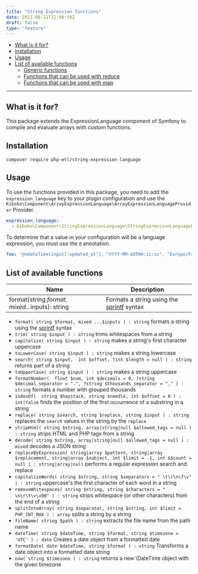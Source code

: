 ```yaml
---
title: "String Expression functions"
date: 2021-08-12T12:08:50Z
draft: false
type: "feature"
---
```


- [What is it for?](#what-is-it-for)
- [Installation](#installation)
- [Usage](#usage)
- [List of available functions](#list-of-available-functions)
    - [Generic functions](#generic-functions)
    - [Functions that can be used with reduce](#functions-that-can-be-used-with-reduce)
    - [Functions that can be used with map](#functions-that-can-be-used-with-map)

---

## What is it for? 

This package extends the ExpressionLanguage component of Symfony to compile and evaluate arrays with custom functions.

## Installation

```shell
composer require php-etl/string-expression-language
```

## Usage

To use the functions provided in this package, you need to add the `expression_language` key to your plugin configuration 
and use the `Kiboko\Component\ArrayExpressionLanguage\ArrayExpressionLanguageProvider` Provider.

```yaml
expression_language:
  - Kiboko\Component\StringExpressionLanguage\StringExpressionLanguageProvider
```

To determine that a value in your configuration will be a language expression, you must use the `@` annotation.

```yaml
foo: '@=dateTime(input["updated_at"], "YYYY-MM-ddTHH:ii:ss", "Europe/Paris")'
```

## List of available functions

| Name | Description                                                                                     |
|------|-------------------------------------------------------------------------------------------------|
| format(string $format, mixed ...$inputs): string | Formats a string using the [sprintf](https://www.php.net/manual/en/function.sprintf.php) syntax | 

* `format( string $format, mixed ...$inputs ) : string` formats a string using the [sprintf](https://www.php.net/manual/en/function.sprintf.php) syntax
* `trim( string $input ) : string` trims whitespaces from a string
* `capitalize( string $input ) : string` makes a string's first character uppercase
* `toLowerCase( string $input ) : string` makes a string lowercase
* `search( string $input,  int $offset, ?int $length = null ) : string` returns part of a string
* `toUpperCase( string $input ) : string` makes a string uppercase
* `formatNumber(  float $num, int $decimals = 0, ?string $decimal_separator = ".", ?string $thousands_separator = "," ) : string` formats a number with grouped thousands
* `indexOf(  string $haystack, string $needle, int $offset = 0 ) : int|false` finds the position of the first occurrence of a substring in a string
* `replace( string $search, string $replace, string $input ) : string` replaces the `search` values in the string by the `replace`
* `stripHtml( string $string, array|string|null $allowed_tags = null ) : string` strips HTML and PHP tags from a string
* `decode( string $string, array|string|null $allowed_tags = null ) : mixed` decodes a JSON string
* `replaceByExpression( string|array $pattern, string|array $replacement, string|array $subject, int $limit = -1, int &$count = null ) : string|array|null` performs a regular expression search and replace
* `capitalizeWords( string $string, string $separators = " \t\r\n\f\v" ) : string` uppercase's the first character of each word in a string
* `removeWhitespaces( string $string, string $characters = " \n\r\t\v\x00" ) : string` strips whitespace (or other characters) from the end of a string
* `splitIntoArray( string $separator, string $string, int $limit = PHP_INT_MAX ) : array` splits a string by a string
* `fileName( string $path ) : string` extracts the file name from the path name
* `dateTime( string $dateTime, string $format, string $timezone = 'UTC' ) : date` Creates a date object from a formatted date 
* `formatDate( date $dateTime, string $format ) : string` Transforms a date object into a formatted date string
* `now( string $timezone ) : string` returns a new \DateTime object with the given timezone
